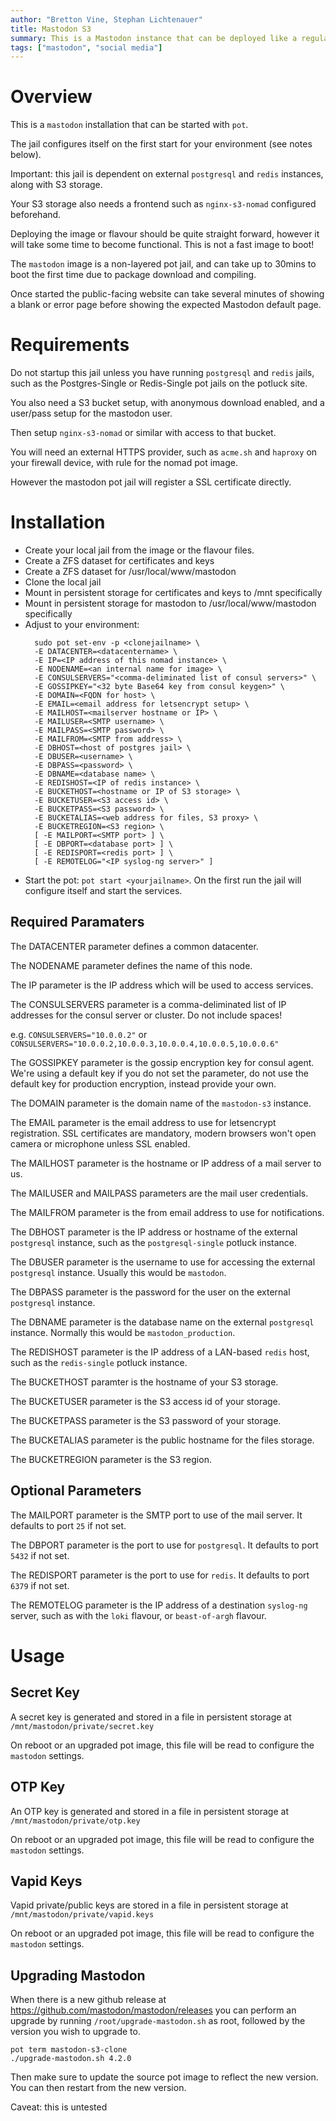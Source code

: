 ```yaml
---
author: "Bretton Vine, Stephan Lichtenauer"
title: Mastodon S3
summary: This is a Mastodon instance that can be deployed like a regular pot jail.
tags: ["mastodon", "social media"]
---
```


# Overview

This is a ```mastodon``` installation that can be started with ```pot```.

The jail configures itself on the first start for your environment (see notes below).

Important: this jail is dependent on external ```postgresql``` and ```redis``` instances, along with S3 storage.

Your S3 storage also needs a frontend such as ```nginx-s3-nomad``` configured beforehand.

Deploying the image or flavour should be quite straight forward, however it will take some time to become functional. This is not a fast image to boot!

The `mastodon` image is a non-layered pot jail, and can take up to 30mins to boot the first time due to package download and compiling.

Once started the public-facing website can take several minutes of showing a blank or error page before showing the expected Mastodon default page.

# Requirements

Do not startup this jail unless you have running ```postgresql``` and ```redis``` jails, such as the Postgres-Single or Redis-Single pot jails on the potluck site.

You also need a S3 bucket setup, with anonymous download enabled, and a user/pass setup for the mastodon user.

Then setup ```nginx-s3-nomad``` or similar with access to that bucket. 

You will need an external HTTPS provider, such as ```acme.sh``` and  ```haproxy``` on your firewall device, with rule for the nomad pot image.

However the mastodon pot jail will register a SSL certificate directly.

# Installation

* Create your local jail from the image or the flavour files.
* Create a ZFS dataset for certificates and keys
* Create a ZFS dataset for /usr/local/www/mastodon
* Clone the local jail
* Mount in persistent storage for certificates and keys to /mnt specifically
* Mount in persistent storage for mastodon to /usr/local/www/mastodon specifically
* Adjust to your environment:
  ```
    sudo pot set-env -p <clonejailname> \
    -E DATACENTER=<datacentername> \
    -E IP=<IP address of this nomad instance> \
    -E NODENAME=<an internal name for image> \
    -E CONSULSERVERS="<comma-deliminated list of consul servers>" \
    -E GOSSIPKEY="<32 byte Base64 key from consul keygen>" \
    -E DOMAIN=<FQDN for host> \
    -E EMAIL=<email address for letsencrypt setup> \
    -E MAILHOST=<mailserver hostname or IP> \
    -E MAILUSER=<SMTP username> \
    -E MAILPASS=<SMTP password> \
    -E MAILFROM=<SMTP from address> \
    -E DBHOST=<host of postgres jail> \
    -E DBUSER=<username> \
    -E DBPASS=<password> \
    -E DBNAME=<database name> \
    -E REDISHOST=<IP of redis instance> \
    -E BUCKETHOST=<hostname or IP of S3 storage> \
    -E BUCKETUSER=<S3 access id> \
    -E BUCKETPASS=<S3 password> \
    -E BUCKETALIAS=<web address for files, S3 proxy> \
    -E BUCKETREGION=<S3 region> \
    [ -E MAILPORT=<SMTP port> ] \
    [ -E DBPORT=<database port> ] \
    [ -E REDISPORT=<redis port> ] \
    [ -E REMOTELOG="<IP syslog-ng server>" ]
  ```
* Start the pot: ```pot start <yourjailname>```. On the first run the jail will configure itself and start the services.

## Required Paramaters
The DATACENTER parameter defines a common datacenter.

The NODENAME parameter defines the name of this node.

The IP parameter is the IP address which will be used to access services.

The CONSULSERVERS parameter is a comma-deliminated list of IP addresses for the consul server or cluster. Do not include spaces!

e.g. ```CONSULSERVERS="10.0.0.2"``` or ```CONSULSERVERS="10.0.0.2,10.0.0.3,10.0.0.4,10.0.0.5,10.0.0.6"```

The GOSSIPKEY parameter is the gossip encryption key for consul agent. We're using a default key if you do not set the parameter, do not use the default key for production encryption, instead provide your own.

The DOMAIN parameter is the domain name of the `mastodon-s3` instance.

The EMAIL parameter is the email address to use for letsencrypt registration. SSL certificates are mandatory, modern browsers won't open camera or microphone unless SSL enabled.

The MAILHOST parameter is the hostname or IP address of a mail server to us.

The MAILUSER and MAILPASS parameters are the mail user credentials.

The MAILFROM parameter is the from email address to use for notifications.

The DBHOST parameter is the IP address or hostname of the external `postgresql` instance, such as the `postgresql-single` potluck instance.

The DBUSER parameter is the username to use for accessing the external `postgresql` instance. Usually this would be `mastodon`. 

The DBPASS parameter is the password for the user on the external `postgresql` instance.

The DBNAME parameter is the database name on the external `postgresql` instance. Normally this would be `mastodon_production`.

The REDISHOST parameter is the IP address of a LAN-based `redis` host, such as the `redis-single` potluck instance.

The BUCKETHOST paramter is the hostname of your S3 storage.

The BUCKETUSER parameter is the S3 access id of your storage.

The BUCKETPASS parameter is the S3 password of your storage.

The BUCKETALIAS parameter is the public hostname for the files storage.

The BUCKETREGION parameter is the S3 region.

## Optional Parameters

The MAILPORT parameter is the SMTP port to use of the mail server. It defaults to port `25` if not set.

The DBPORT parameter is the port to use for `postgresql`. It defaults to port `5432` if not set.

The REDISPORT parameter is the port to use for `redis`. It defaults to port `6379` if not set.

The REMOTELOG parameter is the IP address of a destination ```syslog-ng``` server, such as with the ```loki``` flavour, or ```beast-of-argh``` flavour.

# Usage

## Secret Key

A secret key is generated and stored in a file in persistent storage at `/mnt/mastodon/private/secret.key`

On reboot or an upgraded pot image, this file will be read to configure the `mastodon` settings.

## OTP Key

An OTP key is generated and stored in a file in persistent storage at `/mnt/mastodon/private/otp.key`

On reboot or an upgraded pot image, this file will be read to configure the `mastodon` settings.

## Vapid Keys

Vapid private/public keys are stored in a file in persistent storage at `/mnt/mastodon/private/vapid.keys`

On reboot or an upgraded pot image, this file will be read to configure the `mastodon` settings.

## Upgrading Mastodon

When there is a new github release at https://github.com/mastodon/mastodon/releases you can perform an upgrade by running `/root/upgrade-mastodon.sh` as root, followed by the version you wish to upgrade to.

```
pot term mastodon-s3-clone
./upgrade-mastodon.sh 4.2.0
```

Then make sure to update the source pot image to reflect the new version. You can then restart from the new version.

Caveat: this is untested

